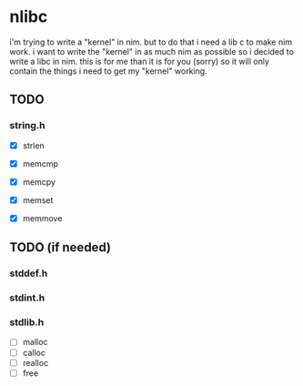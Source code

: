 # nlibc

i'm trying to write a "kernel" in nim. but to do that i need a lib c to make nim work. i want to write the "kernel" in as much nim as possible so i decided to write a libc in nim.
this is for me than it is for you (sorry) so it will only contain the things i need to get my "kernel" working.


## TODO
### string.h
 - [x] strlen
 - [x] memcmp
 - [x] memcpy
 - [x] memset
 - [x] memmove


## TODO (if needed)
### stddef.h
### stdint.h
### stdlib.h
 - [ ] malloc
 - [ ] calloc
 - [ ] realloc
 - [ ] free
